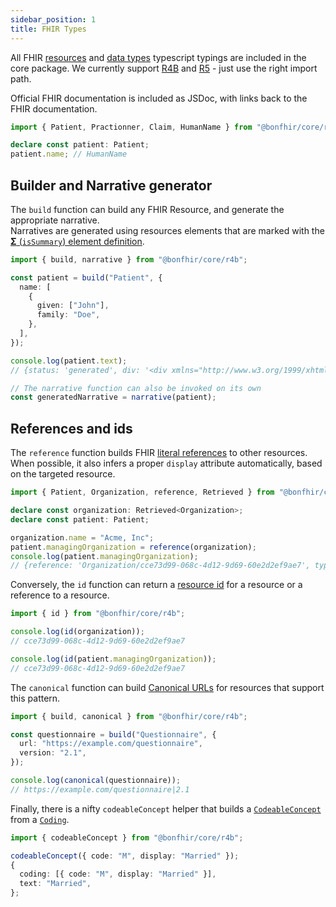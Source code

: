 ```yaml
---
sidebar_position: 1
title: FHIR Types
---
```


All FHIR [resources](https://hl7.org/fhir/resourcelist.html) and [data types](https://hl7.org/fhir/datatypes.html)
typescript typings are included in the core package.
We currently support [R4B](https://hl7.org/fhir/R4B/index.html) and [R5](https://hl7.org/fhir/R5/index.html) - just use the right import path.

Official FHIR documentation is included as JSDoc, with links back to the FHIR documentation.

```typescript
import { Patient, Practionner, Claim, HumanName } from "@bonfhir/core/r4b";

declare const patient: Patient;
patient.name; // HumanName
```

## Builder and Narrative generator

The `build` function can build any FHIR Resource, and generate the appropriate narrative.  
Narratives are generated using resources elements that are marked with the
[**Σ** (`isSummary`) element definition](https://hl7.org/fhir/elementdefinition-definitions.html#ElementDefinition.isSummary).

```typescript
import { build, narrative } from "@bonfhir/core/r4b";

const patient = build("Patient", {
  name: [
    {
      given: ["John"],
      family: "Doe",
    },
  ],
});

console.log(patient.text);
// {status: 'generated', div: '<div xmlns="http://www.w3.org/1999/xhtml"><ul><li>…</span><ul><li>John Doe</li></ul></li></ul></div>'}

// The narrative function can also be invoked on its own
const generatedNarrative = narrative(patient);
```

## References and ids

The `reference` function builds FHIR [literal references](https://hl7.org/fhir/references.html#literal) to other resources.
When possible, it also infers a proper `display` attribute automatically, based on the targeted resource.

```typescript
import { Patient, Organization, reference, Retrieved } from "@bonfhir/core/r4b";

declare const organization: Retrieved<Organization>;
declare const patient: Patient;

organization.name = "Acme, Inc";
patient.managingOrganization = reference(organization);
console.log(patient.managingOrganization);
// {reference: 'Organization/cce73d99-068c-4d12-9d69-60e2d2ef9ae7', type: 'Organization', display: 'Acme, Inc'}
```

Conversely, the `id` function can return a [resource id](https://hl7.org/fhir/R4B/resource-definitions.html#Resource.id)
for a resource or a reference to a resource.

```typescript
import { id } from "@bonfhir/core/r4b";

console.log(id(organization));
// cce73d99-068c-4d12-9d69-60e2d2ef9ae7

console.log(id(patient.managingOrganization));
// cce73d99-068c-4d12-9d69-60e2d2ef9ae7
```

The `canonical` function can build [Canonical URLs](https://hl7.org/fhir/references.html#canonical) for resources that
support this pattern.

```typescript
import { build, canonical } from "@bonfhir/core/r4b";

const questionnaire = build("Questionnaire", {
  url: "https://example.com/questionnaire",
  version: "2.1",
});

console.log(canonical(questionnaire));
// https://example.com/questionnaire|2.1
```

Finally, there is a nifty `codeableConcept` helper that builds a [`CodeableConcept`](https://hl7.org/fhir/datatypes.html#CodeableConcept)
from a [`Coding`](https://hl7.org/fhir/datatypes.html#Coding).

```typescript
import { codeableConcept } from "@bonfhir/core/r4b";

codeableConcept({ code: "M", display: "Married" });
{
  coding: [{ code: "M", display: "Married" }],
  text: "Married",
};
```
